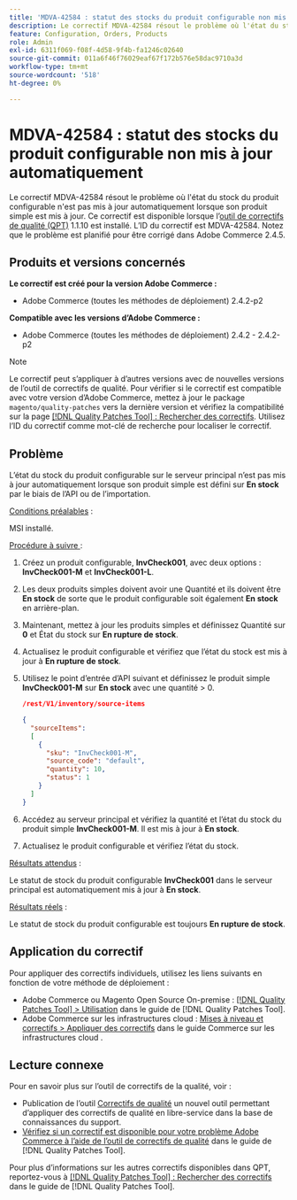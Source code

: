 ```yaml
---
title: 'MDVA-42584 : statut des stocks du produit configurable non mis à jour automatiquement'
description: Le correctif MDVA-42584 résout le problème où l'état du stock du produit configurable n'est pas mis à jour automatiquement lorsque son produit simple est mis à jour. Ce correctif est disponible lorsque l’[Outil de correctifs de la qualité (QPT)](https://experienceleague.adobe.com/fr/docs/commerce-operations/tools/quality-patches-tool/quality-patches-tool-to-self-serve-quality-patches) 1.1.10 est installé. L’ID du correctif est MDVA-42584. Notez que le problème est planifié pour être corrigé dans Adobe Commerce 2.4.5.
feature: Configuration, Orders, Products
role: Admin
exl-id: 6311f069-f08f-4d58-9f4b-fa1246c02640
source-git-commit: 011a6f46f76029eaf67f172b576e58dac9710a3d
workflow-type: tm+mt
source-wordcount: '518'
ht-degree: 0%

---
```


# MDVA-42584 : statut des stocks du produit configurable non mis à jour automatiquement

Le correctif MDVA-42584 résout le problème où l&#39;état du stock du produit configurable n&#39;est pas mis à jour automatiquement lorsque son produit simple est mis à jour. Ce correctif est disponible lorsque l’[outil de correctifs de qualité (QPT)](https://experienceleague.adobe.com/fr/docs/commerce-operations/tools/quality-patches-tool/quality-patches-tool-to-self-serve-quality-patches) 1.1.10 est installé. L’ID du correctif est MDVA-42584. Notez que le problème est planifié pour être corrigé dans Adobe Commerce 2.4.5.

## Produits et versions concernés

**Le correctif est créé pour la version Adobe Commerce :**

* Adobe Commerce (toutes les méthodes de déploiement) 2.4.2-p2

**Compatible avec les versions d’Adobe Commerce :**

* Adobe Commerce (toutes les méthodes de déploiement) 2.4.2 - 2.4.2-p2

>[!NOTE]
>
>Le correctif peut s’appliquer à d’autres versions avec de nouvelles versions de l’outil de correctifs de qualité. Pour vérifier si le correctif est compatible avec votre version d’Adobe Commerce, mettez à jour le package `magento/quality-patches` vers la dernière version et vérifiez la compatibilité sur la page [[!DNL Quality Patches Tool] : Rechercher des correctifs](https://experienceleague.adobe.com/fr/docs/commerce-operations/tools/quality-patches-tool/quality-patches-tool-to-self-serve-quality-patches). Utilisez l’ID du correctif comme mot-clé de recherche pour localiser le correctif.

## Problème

L’état du stock du produit configurable sur le serveur principal n’est pas mis à jour automatiquement lorsque son produit simple est défini sur **En stock** par le biais de l’API ou de l’importation.

<u>Conditions préalables</u> :

MSI installé.

<u>Procédure à suivre </u> :

1. Créez un produit configurable, **InvCheck001**, avec deux options : **InvCheck001-M** et **InvCheck001-L**.
1. Les deux produits simples doivent avoir une Quantité et ils doivent être **En stock** de sorte que le produit configurable soit également **En stock** en arrière-plan.
1. Maintenant, mettez à jour les produits simples et définissez Quantité sur **0** et État du stock sur **En rupture de stock**.
1. Actualisez le produit configurable et vérifiez que l’état du stock est mis à jour à **En rupture de stock**.
1. Utilisez le point d’entrée d’API suivant et définissez le produit simple **InvCheck001-M** sur **En stock** avec une quantité > 0.

   ```JSON
   /rest/V1/inventory/source-items
   
   {
     "sourceItems":
     [
       {
         "sku": "InvCheck001-M",
         "source_code": "default",
         "quantity": 10,
         "status": 1
       }
     ]
   }
   ```

1. Accédez au serveur principal et vérifiez la quantité et l’état du stock du produit simple **InvCheck001-M**. Il est mis à jour à **En stock**.
1. Actualisez le produit configurable et vérifiez l’état du stock.

<u>Résultats attendus</u> :

Le statut de stock du produit configurable **InvCheck001** dans le serveur principal est automatiquement mis à jour à **En stock**.

<u>Résultats réels</u> :

Le statut de stock du produit configurable est toujours **En rupture de stock**.

## Application du correctif

Pour appliquer des correctifs individuels, utilisez les liens suivants en fonction de votre méthode de déploiement :

* Adobe Commerce ou Magento Open Source On-premise : [[!DNL Quality Patches Tool] > Utilisation](/help/tools/quality-patches-tool/usage.md) dans le guide de [!DNL Quality Patches Tool].
* Adobe Commerce sur les infrastructures cloud : [Mises à niveau et correctifs > Appliquer des correctifs](https://experienceleague.adobe.com/docs/commerce-cloud-service/user-guide/develop/upgrade/apply-patches.html?lang=fr) dans le guide Commerce sur les infrastructures cloud .

## Lecture connexe

Pour en savoir plus sur l’outil de correctifs de la qualité, voir :

* Publication de l’outil [Correctifs de qualité](https://experienceleague.adobe.com/fr/docs/commerce-operations/tools/quality-patches-tool/quality-patches-tool-to-self-serve-quality-patches) un nouvel outil permettant d’appliquer des correctifs de qualité en libre-service dans la base de connaissances du support.
* [Vérifiez si un correctif est disponible pour votre problème Adobe Commerce à l’aide de l’outil de correctifs de qualité](/help/tools/quality-patches-tool/patches-available-in-qpt/check-patch-for-magento-issue-with-magento-quality-patches.md) dans le guide de [!DNL Quality Patches Tool].

Pour plus d’informations sur les autres correctifs disponibles dans QPT, reportez-vous à [[!DNL Quality Patches Tool] : Rechercher des correctifs](https://experienceleague.adobe.com/tools/commerce-quality-patches/index.html?lang=fr) dans le guide de [!DNL Quality Patches Tool].
